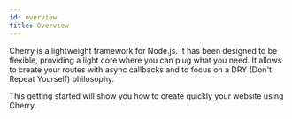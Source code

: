 ```yaml
---
id: overview
title: Overview
---
```


Cherry is a lightweight framework for Node.js. It has been designed to be flexible, providing a light core where you can plug what you need. It allows to create your routes with async callbacks and to focus on a DRY (Don't Repeat Yourself) philosophy.

This getting started will show you how to create quickly your website using Cherry.
